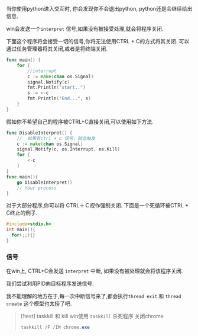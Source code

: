 


当你使用python进入交互时, 你会发现你不会退出python, python还是会继续给出信息.

win会发送一个`interpret` 信号,如果没有被接受处理,就会将程序关闭. 

下面这个程序将会接受一切的信号,你将无法使用CTRL + C的方式将其关闭. 可以通过任务管理器将其关闭,或者是将终端关闭. 
```go
func main() {
	for {
		//interrupt
		c := make(chan os.Signal)
		signal.Notify(c)
		fmt.Println("start..")
		s := <-c
		fmt.Println("End...", s)
	}
}
```

假如你不希望自己的程序被CTRL+C直接关闭,可以使用如下方法.

```go
func DisableInterpret() {
	//	如果有ctrl + c 信号，就会触发
	c := make(chan os.Signal)
	signal.Notify(c, os.Interrupt, os.Kill)
	for {
		<-c
	}
}
func main(){
    go DisableInterpret()
    // Your process
}
```

对于大部分程序,你可以将 CTRL＋Ｃ视作强制关闭.  下面是一个死循环被CTRL + C终止的例子.

```c
#include<stdio.h>
int main(){
  for(;;){}
}
```
### 信号

在win上, CTRL+C会发送 `interpret` 中断, 如果没有被处理就会将该程序关闭. 

我们尝试利用PID向目标程序发送信号. 

我不能理解的地方在于,每一次中断信号来了,都会执行`thread exit` 和 `thread create` 这个模型也太捞了吧.

>[!test] taskkill 和 kill
>win使用 `taskkill` 杀死程序 关闭chrome
>```powershell
>taskkill /F /IM chrome.exe 
>```


